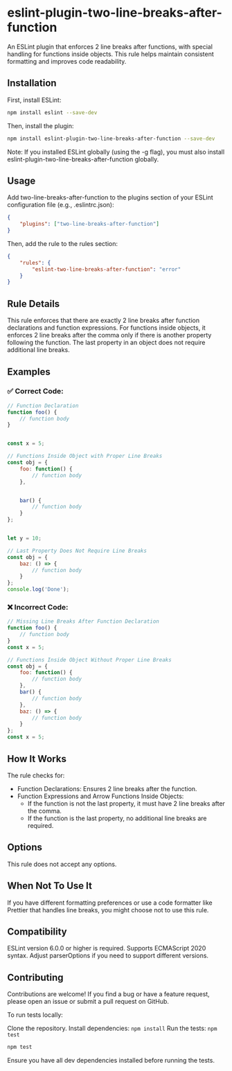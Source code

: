 # eslint-plugin-two-line-breaks-after-function

An ESLint plugin that enforces 2 line breaks after functions, with special handling for functions inside objects. This rule helps maintain consistent formatting and improves code readability.

## Installation
First, install ESLint:

```bash
npm install eslint --save-dev
```

Then, install the plugin:

```bash
npm install eslint-plugin-two-line-breaks-after-function --save-dev
```

Note: If you installed ESLint globally (using the -g flag), you must also install eslint-plugin-two-line-breaks-after-function globally.

## Usage
Add two-line-breaks-after-function to the plugins section of your ESLint configuration file (e.g., .eslintrc.json):

```json
{
    "plugins": ["two-line-breaks-after-function"]
}
```
Then, add the rule to the rules section:

```json
{
    "rules": {
        "eslint-two-line-breaks-after-function": "error"
    }
}
```

## Rule Details
This rule enforces that there are exactly 2 line breaks after function declarations and function expressions. For functions inside objects, it enforces 2 line breaks after the comma only if there is another property following the function. The last property in an object does not require additional line breaks.

## Examples

### ✅ Correct Code:
```javascript
// Function Declaration
function foo() {
    // function body
}


const x = 5;
```

```javascript
// Functions Inside Object with Proper Line Breaks
const obj = {
    foo: function() {
        // function body
    },


    bar() {
        // function body
    }
};


let y = 10;
```

```javascript
// Last Property Does Not Require Line Breaks
const obj = {
    baz: () => {
        // function body
    }
};
console.log('Done');
```

### ❌ Incorrect Code:
```javascript
// Missing Line Breaks After Function Declaration
function foo() {
    // function body
}
const x = 5;
```

```javascript
// Functions Inside Object Without Proper Line Breaks
const obj = {
    foo: function() {
        // function body
    },
    bar() {
        // function body
    },
    baz: () => {
        // function body
    }
};
const x = 5;
```

## How It Works
The rule checks for:

- Function Declarations: Ensures 2 line breaks after the function.
- Function Expressions and Arrow Functions Inside Objects:
    - If the function is not the last property, it must have 2 line breaks after the comma.
    - If the function is the last property, no additional line breaks are required.

## Options
This rule does not accept any options.

## When Not To Use It
If you have different formatting preferences or use a code formatter like Prettier that handles line breaks, you might choose not to use this rule.

## Compatibility
ESLint version 6.0.0 or higher is required.
Supports ECMAScript 2020 syntax. Adjust parserOptions if you need to support different versions.

## Contributing
Contributions are welcome! If you find a bug or have a feature request, please open an issue or submit a pull request on GitHub.

To run tests locally:

Clone the repository.
Install dependencies: `npm install`
Run the tests: `npm test`


```bash
npm test
```

Ensure you have all dev dependencies installed before running the tests.